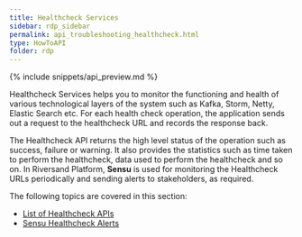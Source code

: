 ```yaml
---
title: Healthcheck Services
sidebar: rdp_sidebar
permalink: api_troubleshooting_healthcheck.html
type: HowToAPI
folder: rdp
---
```


{% include snippets/api_preview.md %}

Healthcheck Services helps you to monitor the functioning and health of various technological layers of the system such as Kafka, Storm, Netty, Elastic Search etc. For each health check operation, the application sends out a request to the healthcheck URL and records the response back. 

The Healthcheck API returns the high level status of the operation such as success, failure or warning. It also provides the statistics such as time taken to perform the healthcheck, data used to perform the healthcheck and so on. In Riversand Platform, **Sensu** is used for monitoring the Healthcheck URLs periodically and sending alerts to stakeholders, as required.

The following topics are covered in this section: 

* [List of Healthcheck APIs](api_troubleshooting_healthcheckAPI.html)
* [Sensu Healthcheck Alerts](api_troubleshooting_healthcheck_sensu_alerts.html)
